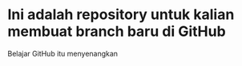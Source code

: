 # Ini adalah repository untuk kalian membuat branch baru di GitHub
Belajar GitHub itu menyenangkan

